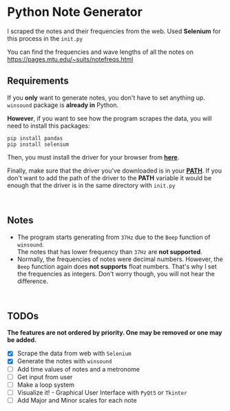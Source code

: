 # Python Note Generator


I scraped the notes and their frequencies from the web.
Used **Selenium** for this process in the `init.py`

You can find the frequencies and wave lengths of all the notes on
https://pages.mtu.edu/~suits/notefreqs.html
<br>
## Requirements

If you **only** want to generate notes, you don't have to set anything up.
`winsound` package is **already in** Python.

**However**, if you want to see how the program scrapes the data, you will need to install this packages:

```
pip install pandas
pip install selenium
```
Then, you must install the driver for your browser from [**here**](https://selenium-python.readthedocs.io/installation.html#drivers).

Finally, make sure that the driver you've downloaded is in your [**PATH**](https://gist.github.com/nex3/c395b2f8fd4b02068be37c961301caa7). If you don't want to add the path of the driver to the **PATH** variable it would be enough that the driver is in the same directory with `init.py`

<br>

## Notes
- The program starts generating from `37Hz` due to the `Beep` function of `winsound`. <br> The notes that has lower frequency than `37Hz` are **not supported**.
  <br>
- Normally, the frequencies of notes were decimal numbers. However, the `Beep` function again does **not supports** float numbers. That's why I set the frequencies as integers. Don't worry though, you will not hear the difference.

<br>

## TODOs

  **The features are not ordered by priority. One may be removed or one may be added.**
- [x] Scrape the data from web with `Selenium`
- [x] Generate the notes with `winsound`
- [ ] Add time values of notes and a metronome
- [ ] Get input from user
- [ ] Make a loop system
- [ ] Visualize it! - Graphical User Interface with `PyQt5` or `Tkinter`
- [ ] Add Major and Minor scales for each note
